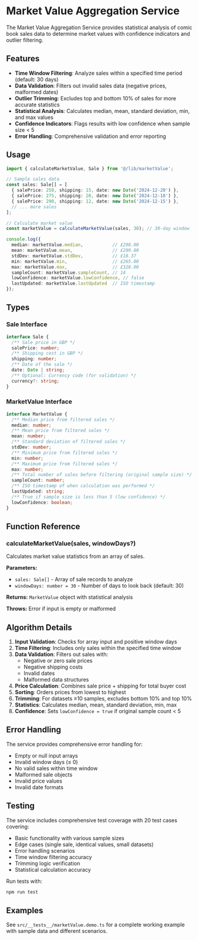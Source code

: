 # Market Value Aggregation Service

The Market Value Aggregation Service provides statistical analysis of comic book sales data to determine market values with confidence indicators and outlier filtering.

## Features

- **Time Window Filtering**: Analyze sales within a specified time period (default: 30 days)
- **Data Validation**: Filters out invalid sales data (negative prices, malformed dates)
- **Outlier Trimming**: Excludes top and bottom 10% of sales for more accurate statistics
- **Statistical Analysis**: Calculates median, mean, standard deviation, min, and max values
- **Confidence Indicators**: Flags results with low confidence when sample size < 5
- **Error Handling**: Comprehensive validation and error reporting

## Usage

```typescript
import { calculateMarketValue, Sale } from '@/lib/marketValue';

// Sample sales data
const sales: Sale[] = [
  { salePrice: 250, shipping: 15, date: new Date('2024-12-20') },
  { salePrice: 275, shipping: 20, date: new Date('2024-12-18') },
  { salePrice: 290, shipping: 12, date: new Date('2024-12-15') },
  // ... more sales
];

// Calculate market value
const marketValue = calculateMarketValue(sales, 30); // 30-day window

console.log({
  median: marketValue.median,           // £298.00
  mean: marketValue.mean,               // £299.00
  stdDev: marketValue.stdDev,           // £18.37
  min: marketValue.min,                 // £265.00
  max: marketValue.max,                 // £328.00
  sampleCount: marketValue.sampleCount, // 14
  lowConfidence: marketValue.lowConfidence, // false
  lastUpdated: marketValue.lastUpdated  // ISO timestamp
});
```

## Types

### Sale Interface

```typescript
interface Sale {
  /** Sale price in GBP */
  salePrice: number;
  /** Shipping cost in GBP */
  shipping: number;
  /** Date of the sale */
  date: Date | string;
  /** Optional: Currency code (for validation) */
  currency?: string;
}
```

### MarketValue Interface

```typescript
interface MarketValue {
  /** Median price from filtered sales */
  median: number;
  /** Mean price from filtered sales */
  mean: number;
  /** Standard deviation of filtered sales */
  stdDev: number;
  /** Minimum price from filtered sales */
  min: number;
  /** Maximum price from filtered sales */
  max: number;
  /** Total number of sales before filtering (original sample size) */
  sampleCount: number;
  /** ISO timestamp of when calculation was performed */
  lastUpdated: string;
  /** True if sample size is less than 5 (low confidence) */
  lowConfidence: boolean;
}
```

## Function Reference

### calculateMarketValue(sales, windowDays?)

Calculates market value statistics from an array of sales.

**Parameters:**
- `sales: Sale[]` - Array of sale records to analyze
- `windowDays: number = 30` - Number of days to look back (default: 30)

**Returns:** `MarketValue` object with statistical analysis

**Throws:** Error if input is empty or malformed

## Algorithm Details

1. **Input Validation**: Checks for array input and positive window days
2. **Time Filtering**: Includes only sales within the specified time window
3. **Data Validation**: Filters out sales with:
   - Negative or zero sale prices
   - Negative shipping costs
   - Invalid dates
   - Malformed data structures
4. **Price Calculation**: Combines sale price + shipping for total buyer cost
5. **Sorting**: Orders prices from lowest to highest
6. **Trimming**: For datasets ≥10 samples, excludes bottom 10% and top 10%
7. **Statistics**: Calculates median, mean, standard deviation, min, max
8. **Confidence**: Sets `lowConfidence = true` if original sample count < 5

## Error Handling

The service provides comprehensive error handling for:

- Empty or null input arrays
- Invalid window days (≤ 0)
- No valid sales within time window
- Malformed sale objects
- Invalid price values
- Invalid date formats

## Testing

The service includes comprehensive test coverage with 20 test cases covering:

- Basic functionality with various sample sizes
- Edge cases (single sale, identical values, small datasets)
- Error handling scenarios
- Time window filtering accuracy
- Trimming logic verification
- Statistical calculation accuracy

Run tests with:
```bash
npm run test
```

## Examples

See `src/__tests__/marketValue.demo.ts` for a complete working example with sample data and different scenarios.